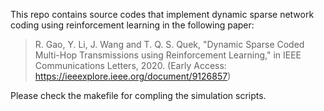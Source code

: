 This repo contains source codes that implement dynamic sparse network coding using reinforcement learning in the following paper:

> R. Gao, Y. Li, J. Wang and T. Q. S. Quek, "Dynamic Sparse Coded Multi-Hop Transmissions using Reinforcement Learning," in IEEE Communications Letters, 2020. (Early Access: https://ieeexplore.ieee.org/document/9126857)

Please check the makefile for compling the simulation scripts.